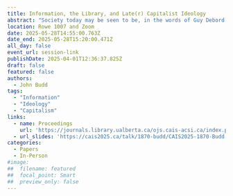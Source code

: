 ```yaml
---
title: Information, the Library, and Late(r) Capitalist Ideology
abstract: "Society today may be seen to be, in the words of Guy Debord, a spectacle. This essay examines what exactly that means, within the context of a state of later capitalism. There are attacks on the library and on information as people tend to take belief to equal knowledge. The entirety of the present state of affairs is looked at with capitalism and ideology taken into account. The plausibility of ideas constitutes the ultimate measuring stick."
location: Rowe 1007 and Zoom
date: 2025-05-28T14:55:00.763Z
date_end: 2025-05-28T15:20:00.471Z
all_day: false
event_url: session-link
publishDate: 2025-04-01T12:36:37.825Z
draft: false
featured: false
authors:
  - John Budd
tags:
  - "Information"
  - "Ideology"
  - "Capitalism"
links:
  - name: Proceedings
    url: 'https://journals.library.ualberta.ca/ojs.cais-acsi.ca/index.php/cais-asci/article/view/1870'
  - url_slides: 'https://cais2025.ca/talk/1870-budd/CAIS2025-1870-Budd.pptx'
categories:
  - Papers
  - In-Person
#image:
##  filename: featured
##  focal_point: Smart
##  preview_only: false
---
```

